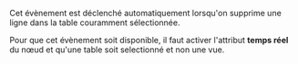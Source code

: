 Cet évènement est déclenché automatiquement lorsqu'on supprime une ligne dans la table couramment sélectionnée.

Pour que cet évènement soit disponible, il faut activer l'attribut **temps réel** du nœud et qu'une table soit selectionné et non une vue.

